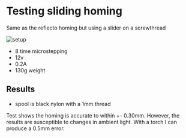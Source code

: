 # Testing sliding homing

Same as the reflecto homing but using a slider on a screwthread

![setup](ref_homing.jpg)

* 8 time microstepping
* 12v
* 0.2A
* 130g weight

## Results

* spool is black nylon with a 1mm thread

Test shows the homing is accurate to within +- 0.30mm. However, the results are
susceptible to changes in ambient light. With a torch I can produce a 0.5mm
error.

